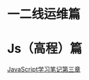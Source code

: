 # 一二线运维篇












# Js（高程）篇
[JavaScript学习笔记第三章](https://github.com/RaguelFoReveR/Tech-Bolg/issues/4)
   
